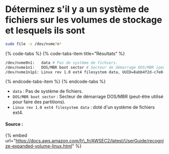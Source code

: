 # Déterminez s'il y a un système de fichiers sur les volumes de stockage et lesquels ils sont

```bash
sudo file -s /dev/nvme?n*
```

{% code-tabs %}
{% code-tabs-item title="Résultats" %}
```bash
/dev/nvme0n1:   data # Pas de système de fichiers.
/dev/nvme1n1:   DOS/MBR boot sector # Secteur de démarrage DOS/MBR (peut-être utilisé pour faire des partitions).
/dev/nvme1n1p1: Linux rev 1.0 ext4 filesystem data, UUID=8abb4f2d-c7e0-4daf-80b5-24e1c814cf55, volume name "cloudimg-rootfs" (needs journal recovery) (extents) (64bit) (large files) (huge files) # Doté d'un système de fichiers ext4.
```
{% endcode-tabs-item %}
{% endcode-tabs %}

* `data` : Pas de système de fichiers.
* `DOS/MBR boot sector` : Secteur de démarrage DOS/MBR \(peut-être utilisé pour faire des partitions\).
* `Linux rev 1.0 ext4 filesystem data` : doté d'un système de fichiers ext4.

#### Source :

{% embed url="https://docs.aws.amazon.com/fr\_fr/AWSEC2/latest/UserGuide/recognize-expanded-volume-linux.html" %}




